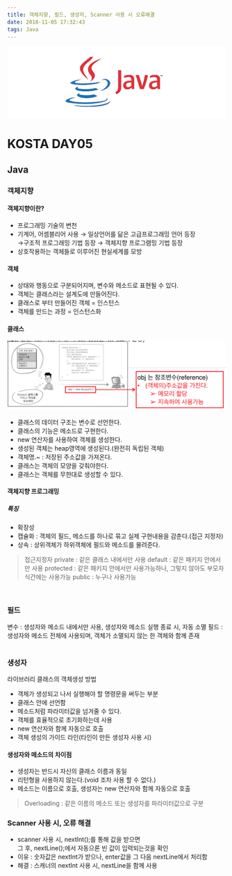 ```yaml
---
title: 객체지향, 필드, 생성자, Scanner 사용 시 오류해결
date: 2018-11-05 17:32:43
tags: Java
---
```


![Java](images/javaimage.png)
# KOSTA DAY05
## Java

### 객체지향
#### 객체지향이란?
- 프로그래밍 기술의 변천
- 기계어, 어셈블리어 사용 → 일상언어를 닮은 고급프로그래밍 언어 등장   
→구조적 프로그래밍 기법 등장 → 객체지향 프로그램밍 기법 등장
- 상호작용하는 객체들로 이루어진 현실세계를 모방

#### 객체
- 상태와 행동으로 구분되어지며, 변수와 메소드로 표현될 수 있다.
- 객체는 클래스라는 설계도에 만들어진다.
- 클래스로 부터 만들어진 객체 = 인스턴스
- 객체를 만드는 과정 = 인스턴스화

#### 클래스
![Java](images/java/java05-01.png)
- 클래스의 데이터 구조는 변수로 선언한다.
- 클래스의 기능은 메소드로 구현한다.
- new 연산자를 사용하여 객체를 생성한다.
- 생성된 객체는 heap영역에 생성된다.(완전히 독립된 객체)
- 객체명.~ : 저장된 주소값을 가져온다.
- 클래스는 객체의 모양을 갖춰야한다.
- 클래스는 객체를 무한대로 생성할 수 있다.

#### 객체지향 프로그래밍
##### 특징
- 확장성
- 캡슐화 : 객체의 필드, 메소드를 하나로 묶고 실제 구현내용을 감춘다.(접근 지정자)
- 상속 : 상위객체가 하위객체에 필드와 메소드를 물려준다.
> 접근지정자
private : 같은 클래스 내에서만 사용
default : 같은 패키지 안에서만 사용
protected : 같은 패키지 안에서만 사용가능하나, 그렇지 않아도 부모자식간에는 사용가능
public : 누구나 사용가능

<br>

### 필드
변수 : 생성자와 메소드 내에서만 사용, 생성자와 메소드 실행 종료 시, 자동 소멸
필드 : 생성자와 메소드 전체에 사용되며, 객체가 소멸되지 않는 한 객체와 함께 존재
<br><br>

### 생성자
라이브러리 클래스의 객체생성 방법
- 객체가 생성되고 나서 실행해야 할 명령문을 써두는 부분
- 클래스 안에 선언함
- 메소드처럼 파라미터값을 넘겨줄 수 있다.
- 객체를 효율적으로 초기화하는데 사용
- new 연산자와 함께 자동으로 호출
- 객체 생성의 가이드 라인(타인이 만든 생성자 사용 시)

#### 생성자와 메소드의 차이점
- 생성자는 반드시 자신의 클래스 이름과 동일
- 리턴형을 사용하지 않는다.(void 조차 사용 할 수 없다.)
- 메소드는 이름으로 호출, 생성자는 new 연산자와 함께 자동으로 호출
>Overloading : 같은 이름의 메소드 또는 생성자를 파라미터값으로 구분

### Scanner 사용 시, 오류 해결
- scanner 사용 시, nextInt();를 통해 값을 받으면   
그 후, nextLine();에서 자동으론 빈 값이 입력되는것을 확인
- 이유 : 숫자값은 nextInt가 받으나, enter값을 그 다음 nextLine에서 처리함
- 해결 : 스캐너의 nextInt 사용 시, nextLine을 함께 사용

<br><br>
